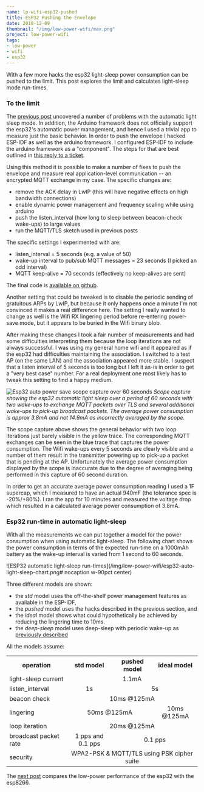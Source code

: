```yaml
---
name: lp-wifi-esp32-pushed
title: ESP32 Pushing the Envelope
date: 2018-12-09
thumbnail: "/img/low-power-wifi/max.png"
project: low-power-wifi
tags:
- low-power
- wifi
- esp32
---
```


With a few more hacks the esp32 light-sleep power consumption can be pushed to the limit. This post
explores the limit and calculates light-sleep mode run-times.
<!--more-->

### To the limit

The [previous post](/2018/lp-wifi-esp32-light) uncovered a number of problems with the automatic light
sleep mode.
In addition, the Arduino framework does not officially support the esp32's automatic power management,
and hence I used a trivial app to measure just the basic behavior.
In order to push the envelope I hacked ESP-IDF as well as the arduino framework.
I configured ESP-IDF to include the arduino framework
as a "component". The steps for that are best outlined in [this reply to a
ticket](https://github.com/espressif/arduino-esp32/issues/1142#issuecomment-367867856).

Using this method it is possible to make a number of fixes to push the envelope and measure real
application-level communication -- an encrypted MQTT exchange in my case.
The specific changes are:

- remove the ACK delay in LwIP (this will have negative effects on high bandwidth connections)
- enable dynamic power management and frequency scaling while using arduino
- push the listen_interval (how long to sleep between beacon-check wake-ups) to large values
- run the MQTT/TLS sketch used in previous posts

The specific settings I experimented with are:

- listen_interval = 5 seconds (e.g. a value of 50)
- wake-up interval to pub/sub MQTT messages = 23 seconds (I picked an odd interval)
- MQTT keep-alive = 70 seconds (effectively no keep-alives are sent)

The final code is [available on
github](https://github.com/tve/low-power-wifi/tree/master/esp32-pow-save-mqtt).

Another setting that could be tweaked is to disable the periodic sending of gratuitous ARPs by LwIP,
but because it only happens once a minute I'm not convinced it makes a real difference here. 
The setting I really wanted to change as well is the Wifi RX lingering period before re-entering power-save
mode, but it appears to be buried in the Wifi binary blob.

After making these changes I took a fair number of measurements and had some difficulties interpreting
them because the loop iterations are not always successful. I was using my general home wifi and it
appeared as if the esp32 had difficulties maintaining the association. I switched to a test AP (on
the same LAN) and the association appeared more stable. I suspect that a listen interval of 5
seconds is too long but I left it as-is in order to get a "very best case" number. For a real
deployment one most likely has to tweak this setting to find a happy medium.

![Esp32 auto power save scope capture over 60 seconds](/img/low-power-wifi/esp32-auto-light-sleep-scope.png)
_Scope capture showing the esp32 automatic light sleep over a period of 60 seconds with two
wake-ups to exchange MQTT packets over TLS and several additional wake-ups to pick-up broadcast
packets. The average power consumption is approx 3.8mA and not 14.9mA as incorrectly averaged by the
scope._

The scope capture above shows the general behavior with two loop iterations just barely visible in
the yellow trace. The corresponding MQTT exchanges can be seen in the blue trace that captures the
power consumption. The Wifi wake-ups every 5 seconds are clearly visible and a number of them result
in the transmitter powering up to pick-up a packet that is pending at the AP. Unfortunately the
average power consumption displayed by the scope is inaccurate due to the degree of averaging being
performed in this capture of 60 second duration.

In order to get an accurate average power consumption reading I used a 1F supercap, which I measured
to have an actual 940mF (the tolerance spec is -20%/+80%).
I ran the app for 10 minutes and measured the voltage
drop which resulted in a calculated average power consumption of 3.8mA.

### Esp32 run-time in automatic light-sleep

With all the measurements we can put together a model for the power consumption when using automatic
light-sleep. The following chart shows the power consumption in terms of the expected
run-time on a 1000mAh battery as the wake-up interval is varied from 1 second to 60 seconds.

![ESP32 automatic light-sleep run-times](/img/low-power-wifi/esp32-auto-light-sleep-chart.png#
nocaption w-90pct center)

Three different models are shown:

- the _std_ model uses the off-the-shelf power management features as available in the ESP-IDF,
- the _pushed_ model uses the hacks described in the previous section, and
- the _ideal_ model shows what could hypothetically be achieved by reducing the lingering time to 10ms.
- the _deep-sleep_ model uses deep-sleep with periodic wake-up as [previously described](/2018/lp-wifi-esp32-2)

All the models assume:

<table><tbody>
<tr><th>operation</th><th>std model</th><th>pushed model</th><th>ideal model</th></tr>
<tr><td>light-sleep current</td><td colspan="3" align="center">1.1mA</td></tr>
<tr><td>listen_interval</td><td align="center">1s</td><td colspan="2" align="center">5s</td></tr>
<tr><td>beacon check</td><td colspan="3" align="center">10ms @125mA</td></tr>
<tr><td>lingering</td><td colspan="2" align="center">50ms @125mA</td><td align="center">10ms @125mA</td></tr> 
<tr><td>loop iteration</td><td colspan="3" align="center">20ms @125mA</td></tr>
<tr><td>broadcast packet rate</td><td align="center">1 pps and 0.1 pps</td><td colspan="2" align="center">0.1 pps</td></tr>
<tr><td>security</td><td colspan="3" align="center">WPA2-PSK &amp; MQTT/TLS using PSK cipher suite</td></tr>
</tbody></table>

The [next post](/2018/lp-wifi-esp-comparison) compares the low-power performance of the esp32 with
the esp8266.
